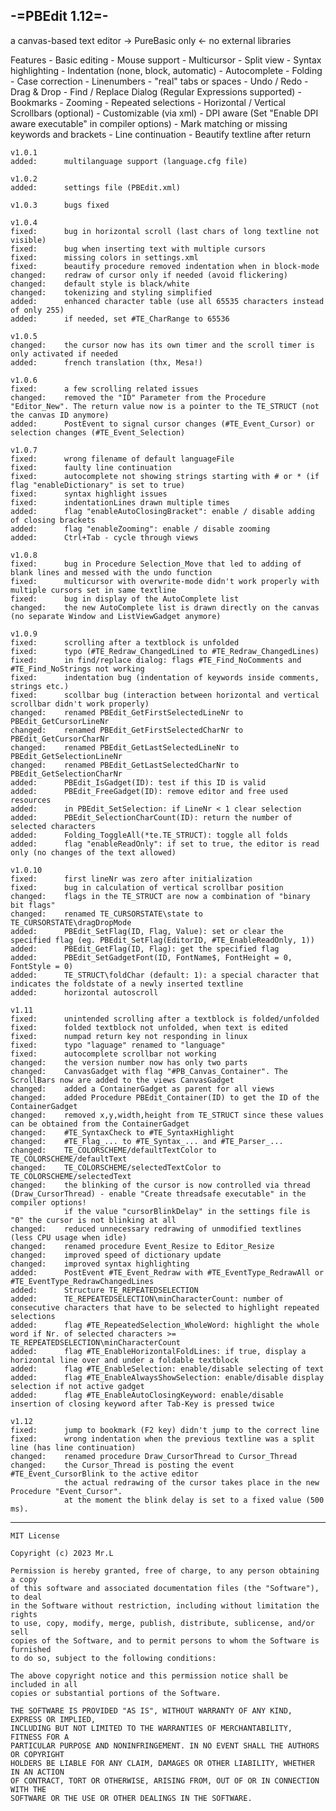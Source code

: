 -=PBEdit 1.12=-
---------------------------------------------------------------------
a canvas-based text editor -> PureBasic only <- no external libraries

Features
    - Basic editing
    - Mouse support
    - Multicursor
    - Split view
    - Syntax highlighting
    - Indentation (none, block, automatic)
    - Autocomplete
    - Folding
    - Case correction
    - Linenumbers
    - "real" tabs or spaces
    - Undo / Redo
    - Drag & Drop
    - Find / Replace Dialog (Regular Expressions supported)
    - Bookmarks
    - Zooming
    - Repeated selections
    - Horizontal / Vertical Scrollbars (optional)
    - Customizable (via xml)
    - DPI aware (Set "Enable DPI aware executable" in compiler options)
    - Mark matching or missing keywords and brackets
    - Line continuation
    - Beautify textline after return

    v1.0.1
    added:		multilanguage support (language.cfg file)

    v1.0.2
    added:		settings file (PBEdit.xml)

    v1.0.3 		bugs fixed

    v1.0.4
    fixed:		bug in horizontal scroll (last chars of long textline not visible)
    fixed:		bug when inserting text with multiple cursors
    fixed:		missing colors in settings.xml
    fixed:		beautify procedure removed indentation when in block-mode
    changed:	redraw of cursor only if needed (avoid flickering)
    changed:	default style is black/white
    changed:	tokenizing and styling simplified
    added:		enhanced character table (use all 65535 characters instead of only 255)
    added:		if needed, set #TE_CharRange to 65536

    v1.0.5
    changed:	the cursor now has its own timer and the scroll timer is only activated if needed
    added:		french translation (thx, Mesa!)

    v1.0.6
    fixed:		a few scrolling related issues
    changed:	removed the "ID" Parameter from the Procedure "Editor_New". The return value now is a pointer to the TE_STRUCT (not the canvas ID anymore)
    added:		PostEvent to signal cursor changes (#TE_Event_Cursor) or selection changes (#TE_Event_Selection)				

    v1.0.7
    fixed:		wrong filename of default languageFile
    fixed:		faulty line continuation
    fixed:		autocomplete not showing strings starting with # or * (if flag "enableDictionary" is set to true)
    fixed:		syntax highlight issues
    fixed:		indentationLines drawn multiple times
    added:		flag "enableAutoClosingBracket": enable / disable adding of closing brackets
    added:		flag "enableZooming": enable / disable zooming
    added:		Ctrl+Tab - cycle through views

    v1.0.8
    fixed:		bug in Procedure Selection_Move that led to adding of blank lines and messed with the undo function
    fixed:		multicursor with overwrite-mode didn't work properly with multiple cursors set in same textline
    fixed:		bug in display of the AutoComplete list
    changed:	the new AutoComplete list is drawn directly on the canvas (no separate Window and ListViewGadget anymore)

    v1.0.9
    fixed:		scrolling after a textblock is unfolded
    fixed:		typo (#TE_Redraw_ChangedLined to #TE_Redraw_ChangedLines)
    fixed:		in find/replace dialog: flags #TE_Find_NoComments and #TE_Find_NoStrings not working
    fixed:		indentation bug (indentation of keywords inside comments, strings etc.)
    fixed:		scollbar bug (interaction between horizontal and vertical scrollbar didn't work properly)
    changed:	renamed PBEdit_GetFirstSelectedLineNr to PBEdit_GetCursorLineNr
    changed:	renamed PBEdit_GetFirstSelectedCharNr to PBEdit_GetCursorCharNr
    changed:	renamed PBEdit_GetLastSelectedLineNr to PBEdit_GetSelectionLineNr
    changed:	renamed PBEdit_GetLastSelectedCharNr to PBEdit_GetSelectionCharNr
    added:		PBEdit_IsGadget(ID): test if this ID is valid
    added:		PBEdit_FreeGadget(ID): remove editor and free used resources
    added:		in PBEdit_SetSelection: if LineNr < 1 clear selection
    added:		PBEdit_SelectionCharCount(ID): return the number of selected characters
    added:		Folding_ToggleAll(*te.TE_STRUCT): toggle all folds
    added:		flag "enableReadOnly": if set to true, the editor is read only (no changes of the text allowed)
    			
    v1.0.10
    fixed:		first lineNr was zero after initialization
    fixed:		bug in calculation of vertical scrollbar position
    changed:	flags in the TE_STRUCT are now a combination of "binary bit flags"
    changed:	renamed TE_CURSORSTATE\state to TE_CURSORSTATE\dragDropMode
    added:		PBEdit_SetFlag(ID, Flag, Value): set or clear the specified flag (eg. PBEdit_SetFlag(EditorID, #TE_EnableReadOnly, 1))
    added:		PBEdit_GetFlag(ID, Flag): get the specified flag
    added:		PBEdit_SetGadgetFont(ID, FontName$, FontHeight = 0, FontStyle = 0)
    added:		TE_STRUCT\foldChar (default: 1): a special character that indicates the foldstate of a newly inserted textline
    added:		horizontal autoscroll

    v1.11
    fixed:		unintended scrolling after a textblock is folded/unfolded
    fixed:		folded textblock not unfolded, when text is edited
    fixed:		numpad return key not responding in linux
    fixed:		typo "laguage" renamed to "language"
    fixed:		autocomplete scrollbar not working
    changed:	the version number now has only two parts
    changed:	CanvasGadget with flag "#PB_Canvas_Container". The ScrollBars now are added to the views CanvasGadget
    changed:	added a ContainerGadget as parent for all views
    changed:	added Procedure PBEdit_Container(ID) to get the ID of the ContainerGadget
    changed:	removed x,y,width,height from TE_STRUCT since these values can be obtained from the ContainerGadget
    changed:	#TE_SyntaxCheck to #TE_SyntaxHighlight
    changed:	#TE_Flag_... to #TE_Syntax_... and #TE_Parser_...
    changed:	TE_COLORSCHEME/defaultTextColor to TE_COLORSCHEME/defaultText
    changed:	TE_COLORSCHEME/selectedTextColor to TE_COLORSCHEME/selectedText
    changed:	the blinking of the cursor is now controlled via thread (Draw_CursorThread) - enable "Create threadsafe executable" in the compiler options!
    			if the value "cursorBlinkDelay" in the settings file is "0" the cursor is not blinking at all
    changed:	reduced unnecessary redrawing of unmodified textlines (less CPU usage when idle)
    changed:	renamed procedure Event_Resize to Editor_Resize
    changed:	improved speed of dictionary update
    changed:	improved syntax highlighting
    added:		PostEvent #TE_Event_Redraw with #TE_EventType_RedrawAll or #TE_EventType_RedrawChangedLines
    added:		Structure TE_REPEATEDSELECTION
    added:		TE_REPEATEDSELECTION\minCharacterCount: number of consecutive characters that have to be selected to highlight repeated selections
    added:		flag #TE_RepeatedSelection_WholeWord: highlight the whole word if Nr. of selected characters >= TE_REPEATEDSELECTION\minCharacterCount
    added:		flag #TE_EnableHorizontalFoldLines: if true, display a horizontal line over and under a foldable textblock
    added:		flag #TE_EnableSelection: enable/disable selecting of text
    added:		flag #TE_EnableAlwaysShowSelection: enable/disable display selection if not active gadget
    added:		flag #TE_EnableAutoClosingKeyword: enable/disable insertion of closing keyword after Tab-Key is pressed twice

    v1.12
    fixed:		jump to bookmark (F2 key) didn't jump to the correct line
    fixed:		wrong indentation when the previous textline was a split line (has line continuation)
    changed:	renamed procedure Draw_CursorThread to Cursor_Thread
    changed:	the Cursor_Thread is posting the event #TE_Event_CursorBlink to the active editor
    			the actual redrawing of the cursor takes place in the new Procedure "Event_Cursor".
    			at the moment the blink delay is set to a fixed value (500 ms).
    			
----------------------------------------------------------------------------------

    MIT License
    
    Copyright (c) 2023 Mr.L
    
    Permission is hereby granted, free of charge, to any person obtaining a copy
    of this software and associated documentation files (the "Software"), to deal
    in the Software without restriction, including without limitation the rights
    to use, copy, modify, merge, publish, distribute, sublicense, and/or sell
    copies of the Software, and to permit persons to whom the Software is furnished
    to do so, subject to the following conditions:

    The above copyright notice and this permission notice shall be included in all
    copies or substantial portions of the Software.

    THE SOFTWARE IS PROVIDED "AS IS", WITHOUT WARRANTY OF ANY KIND, EXPRESS OR IMPLIED,
    INCLUDING BUT NOT LIMITED TO THE WARRANTIES OF MERCHANTABILITY, FITNESS FOR A
    PARTICULAR PURPOSE AND NONINFRINGEMENT. IN NO EVENT SHALL THE AUTHORS OR COPYRIGHT
    HOLDERS BE LIABLE FOR ANY CLAIM, DAMAGES OR OTHER LIABILITY, WHETHER IN AN ACTION
    OF CONTRACT, TORT OR OTHERWISE, ARISING FROM, OUT OF OR IN CONNECTION WITH THE
    SOFTWARE OR THE USE OR OTHER DEALINGS IN THE SOFTWARE.
